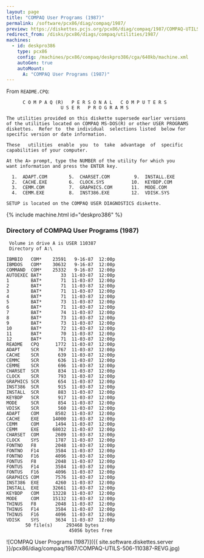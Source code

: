 ```yaml
---
layout: page
title: "COMPAQ User Programs (1987)"
permalink: /software/pcx86/diag/compaq/1987/
preview: https://diskettes.pcjs.org/pcx86/diag/compaq/1987/COMPAQ-UTILS-506-110387-REVG.jpg
redirect_from: /disks/pcx86/diags/compaq/utilities/1987/
machines:
  - id: deskpro386
    type: pcx86
    config: /machines/pcx86/compaq/deskpro386/cga/640kb/machine.xml
    autoGen: true
    autoMount:
      A: "COMPAQ User Programs (1987)"
---
```


From `README.CPQ`:

          C O M P A Q (R)   P E R S O N A L   C O M P U T E R S
                        U S E R   P R O G R A M S

    The utilities provided on this diskette supersede earlier versions
    of the utilities located on COMPAQ MS-DOS(R) or other USER PROGRAMS
    diskettes.  Refer to  the individual  selections listed  below for
    specific version or date information.
    
    These   utilities  enable  you  to  take  advantage  of  specific
    capabilities of your computer.
    
    At the A> prompt, type the NUMBER of the utility for which you
    want information and press the ENTER key.
    
      1.  ADAPT.COM        5.  CHARSET.COM         9.  INSTALL.EXE
      2.  CACHE.EXE        6.  CLOCK.SYS          10.  KEYBDP.COM
      3.  CEMM.COM         7.  GRAPHICS.COM       11.  MODE.COM
      4.  CEMM.EXE         8.  INST386.EXE        12.  VDISK.SYS
    
    SETUP is located on the COMPAQ USER DIAGNOSTICS diskette.

{% include machine.html id="deskpro386" %}

### Directory of COMPAQ User Programs (1987)

     Volume in drive A is USER 110387
     Directory of A:\

    IBMBIO   COM*    23591   9-16-87  12:00p
    IBMDOS   COM*    30632   9-16-87  12:00p
    COMMAND  COM*    25332   9-16-87  12:00p
    AUTOEXEC BAT*       33  11-03-87  12:00p
    1        BAT*       71  11-03-87  12:00p
    2        BAT*       71  11-03-87  12:00p
    3        BAT*       71  11-03-87  12:00p
    4        BAT*       71  11-03-87  12:00p
    5        BAT*       73  11-03-87  12:00p
    6        BAT*       71  11-03-87  12:00p
    7        BAT*       74  11-03-87  12:00p
    8        BAT*       73  11-03-87  12:00p
    9        BAT*       73  11-03-87  12:00p
    10       BAT*       72  11-03-87  12:00p
    11       BAT*       70  11-03-87  12:00p
    12       BAT*       71  11-03-87  12:00p
    README   CPQ      1772  11-03-87  12:00p
    ADAPT    SCR       767  11-03-87  12:00p
    CACHE    SCR       639  11-03-87  12:00p
    CEMMC    SCR       636  11-03-87  12:00p
    CEMME    SCR       696  11-03-87  12:00p
    CHARSET  SCR       834  11-03-87  12:00p
    CLOCK    SCR       793  11-03-87  12:00p
    GRAPHICS SCR       654  11-03-87  12:00p
    INST386  SCR       915  11-03-87  12:00p
    INSTALL  SCR       883  11-03-87  12:00p
    KEYBDP   SCR       917  11-03-87  12:00p
    MODE     SCR       854  11-03-87  12:00p
    VDISK    SCR       560  11-03-87  12:00p
    ADAPT    COM      8502  11-03-87  12:00p
    CACHE    EXE     14000  11-03-87  12:00p
    CEMM     COM      1494  11-03-87  12:00p
    CEMM     EXE     68032  11-03-87  12:00p
    CHARSET  COM      2609  11-03-87  12:00p
    CLOCK    SYS      1787  11-03-87  12:00p
    FONTNO   F8       2048  11-03-87  12:00p
    FONTNO   F14      3584  11-03-87  12:00p
    FONTNO   F16      4096  11-03-87  12:00p
    FONTUS   F8       2048  11-03-87  12:00p
    FONTUS   F14      3584  11-03-87  12:00p
    FONTUS   F16      4096  11-03-87  12:00p
    GRAPHICS COM      7576  11-03-87  12:00p
    INST386  EXE      4260  11-03-87  12:00p
    INSTALL  EXE     32661  11-03-87  12:00p
    KEYBDP   COM     13228  11-03-87  12:00p
    MODE     COM     15132  11-03-87  12:00p
    THINUS   F8       2048  11-03-87  12:00p
    THINUS   F14      3584  11-03-87  12:00p
    THINUS   F16      4096  11-03-87  12:00p
    VDISK    SYS      3634  11-03-87  12:00p
           50 file(s)     293468 bytes
                           45056 bytes free

![COMPAQ User Programs (1987)]({{ site.software.diskettes.server }}/pcx86/diag/compaq/1987/COMPAQ-UTILS-506-110387-REVG.jpg)
